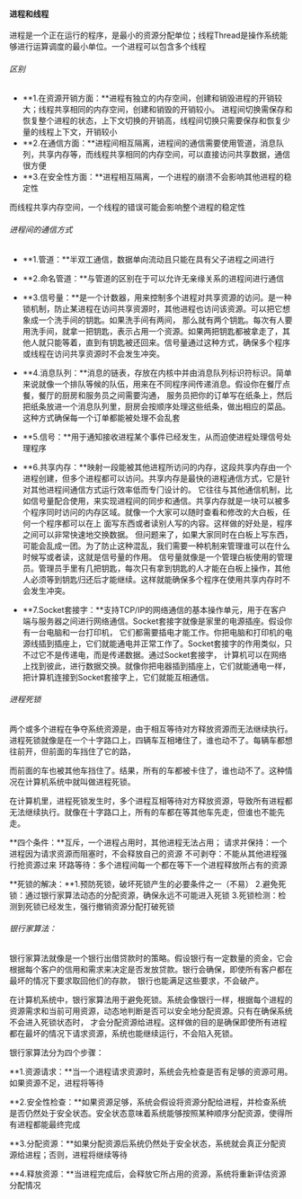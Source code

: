 #### 进程和线程
进程是一个正在运行的程序，是最小的资源分配单位；线程Thread是操作系统能够进行运算调度的最小单位。一个进程可以包含多个线程

###### 区别
- **1.在资源开销方面：**进程有独立的内存空间，创建和销毁进程的开销较大；线程共享相同的内存空间，创建和销毁的开销较小。
进程间切换需保存和恢复整个进程的状态，上下文切换的开销高，线程间切换只需要保存和恢复少量的线程上下文，开销较小
- **2.在通信方面：**进程间相互隔离，进程间的通信需要使用管道，消息队列，共享内存等，而线程共享相同的内存空间，可以直接访问共享数据，通信很方便
- **3.在安全性方面：**进程相互隔离，一个进程的崩溃不会影响其他进程的稳定性

而线程共享内存空间，一个线程的错误可能会影响整个进程的稳定性

###### 进程间的通信方式
- **1.管道：**半双工通信，数据单向流动且只能在具有父子进程之间进行

- **2.命名管道：**与管道的区别在于可以允许无亲缘关系的进程间进行通信

- **3.信号量：**是一个计数器，用来控制多个进程对共享资源的访问。是一种锁机制，防止某进程在访问共享资源时，其他进程也访问该资源。可以把它想象成一个洗手间的钥匙。如果洗手间有两间，
那么就有两个钥匙。每次有人要用洗手间，就拿一把钥匙，表示占用一个资源。如果两把钥匙都被拿走了，其他人就只能等着，直到有钥匙被还回来。信号量通过这种方式，确保多个程序或线程在访问共享资源时不会发生冲突。

- **4.消息队列：**消息的链表，存放在内核中并由消息队列标识符标识。简单来说就像一个排队等候的队伍，用来在不同程序间传递消息。假设你在餐厅点餐，餐厅的厨房和服务员之间需要沟通，
服务员把你的订单写在纸条上，然后把纸条放进一个消息队列里，厨房会按顺序处理这些纸条，做出相应的菜品。这种方式确保每一个订单都能被处理不会乱套

- **5.信号：**用于通知接收进程某个事件已经发生，从而迫使进程处理信号处理程序

- **6.共享内存：**映射⼀段能被其他进程所访问的内存，这段共享内存由⼀个进程创建，但多个进程都可以访问。共享内存是最快的进程通信⽅式，它是针对其他进程间通信⽅式运⾏效率低⽽专⻔设计的。
它往往与其他通信机制，⽐如信号量配合使⽤，来实现进程间的同步和通信。共享内存就是一块可以被多个程序同时访问的内存区域。就像一个大家可以随时查看和修改的大白板，任何一个程序都可以在上
面写东西或者读别人写的内容。这样做的好处是，程序之间可以非常快速地交换数据。
但问题来了，如果大家同时在白板上写东西，可能会乱成一团。为了防止这种混乱，我们需要一种机制来管理谁可以在什么时候写或者读，这就是信号量的作用。
信号量就像是一个管理白板使用的管理员。管理员手里有几把钥匙，每次只有拿到钥匙的人才能在白板上操作，其他人必须等到钥匙归还后才能继续。这样就能确保多个程序在使用共享内存时不会发生冲突。
- **7.Socket套接字：**支持TCP/IP的网络通信的基本操作单元，用于在客户端与服务器之间进行网络通信。Socket套接字就像是家里的电源插座。假设你有一台电脑和一台打印机，
它们都需要插电才能工作。你把电脑和打印机的电源线插到插座上，它们就能通电并正常工作了。Socket套接字的作用类似，只不过它不是传递电，而是传递数据。通过Socket套接字，
计算机可以在网络上找到彼此，进行数据交换。就像你把电器插到插座上，它们就能通电一样，把计算机连接到Socket套接字上，它们就能互相通信。


###### 进程死锁
两个或多个进程在争夺系统资源是，由于相互等待对方释放资源而无法继续执行。进程死锁就像是在一个十字路口上，四辆车互相堵住了，谁也动不了。每辆车都想往前开，但前面的车挡住了它的路，

而前面的车也被其他车挡住了。结果，所有的车都被卡住了，谁也动不了。这种情况在计算机系统中就叫做进程死锁。

在计算机里，进程死锁发生时，多个进程互相等待对方释放资源，导致所有进程都无法继续执行。就像在十字路口上，所有的车都在等其他车先走，但谁也不能先走。

**四个条件：**互斥，一个进程占用时，其他进程无法占用；
            请求并保持：一个进程因为请求资源而阻塞时，不会释放自己的资源
            不可剥夺：不能从其他进程强行抢资源过来
            环路等待：多个进程间每一个都在等下一个进程释放所占有的资源

**死锁的解决：**1.预防死锁，破坏死锁产生的必要条件之一（不易）
            2.避免死锁：通过银行家算法动态的分配资源，确保永远不可能进入死锁
            3.死锁检测：检测到死锁已经发生，强行撤销资源分配打破死锁

###### 银行家算法：
银行家算法就像是一个银行出借贷款时的策略。假设银行有一定数量的资金，它会根据每个客户的信用和需求来决定是否发放贷款。银行会确保，即使所有客户都在最坏的情况下要求取回他们的存款，
银行也能满足这些要求，不会破产。

在计算机系统中，银行家算法用于避免死锁。系统会像银行一样，根据每个进程的资源需求和当前可用资源，动态地判断是否可以安全地分配资源。只有在确保系统不会进入死锁状态时，
才会分配资源给进程。这样做的目的是确保即使所有进程都在最坏的情况下请求资源，系统也能继续运行，不会陷入死锁。

银行家算法分为四个步骤：

**1.资源请求：**当一个进程请求资源时，系统会先检查是否有足够的资源可用。如果资源不足，进程将等待

**2.安全性检查：**如果资源足够，系统会假设将资源分配给进程，并检查系统是否仍然处于安全状态。安全状态意味着系统能够按照某种顺序分配资源，使得所有进程都能最终完成

**3.分配资源：**如果分配资源后系统仍然处于安全状态，系统就会真正分配资源给进程；否则，进程将继续等待

**4.释放资源：**当进程完成后，会释放它所占用的资源，系统将重新评估资源分配情况



